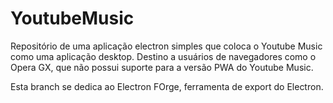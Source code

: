# YoutubeMusic

Repositório de uma aplicação electron simples que coloca o Youtube Music como uma aplicação desktop. Destino a usuários de navegadores como o Opera GX, que não possui suporte para a versão PWA do Youtube Music.

Esta branch se dedica ao Electron FOrge, ferramenta de export do Electron.
